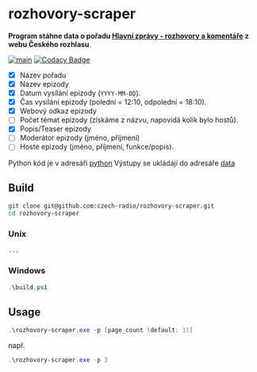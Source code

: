 # rozhovory-scraper

**Program stáhne data o pořadu [Hlavní zprávy - rozhovory a komentáře](https://radiozurnal.rozhlas.cz/hlavni-zpravy-rozhovory-a-komentare-5997846) z webu Českého rozhlasu**.

[![main](https://github.com/czech-radio/rozhovory-scraper/actions/workflows/main.yml/badge.svg)](https://github.com/czech-radio/rozhovory-scraper/actions/workflows/main.yml) [![Codacy Badge](https://app.codacy.com/project/badge/Grade/518b8ee5b79240e78d3b955beb19d393)](https://app.codacy.com/gh/czech-radio/rozhovory-scraper/dashboard?utm_source=gh&utm_medium=referral&utm_content=&utm_campaign=Badge_grade)

- [x] Název pořadu
- [x] Název epizody
- [x] Datum vysílání epizody (`YYYY-MM-DD`).
- [x] Čas vysílání epizody (polední = 12:10, odpolední = 18:10).
- [x] Webový odkaz epizody
- [ ] Počet témat epizody (získáme z názvu, napovídá kolik bylo hostů).
- [x] Popis/Teaser epizody
- [ ] Moderátor epizody (jméno, příjmení)
- [ ] Hosté epizody (jméno, příjmení, funkce/popis).

Python kód je v adresáři [python](./python)
Výstupy se ukládájí do adresáře [data](./data)

## Build

```bash
git clone git@github.com:czech-radio/rozhovory-scraper.git
cd rozhovory-scraper
```

### Unix

```bash
...
```

### Windows

```powershell
.\build.ps1
```

## Usage

```powershell
.\rozhovory-scraper.exe -p [page_count (default: 1)]
```

např.

```powershell
.\rozhovory-scraper.exe -p 3
```
